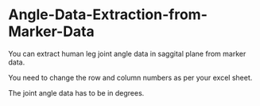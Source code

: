 # Angle-Data-Extraction-from-Marker-Data
You can extract human leg joint angle data in saggital plane from marker data.

You need to change the row and column numbers as per your excel sheet.

The joint angle data has to be in degrees.
